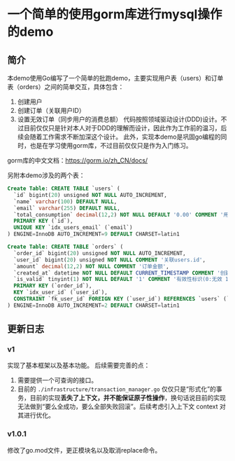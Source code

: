 # 一个简单的使用gorm库进行mysql操作的demo

## 简介
本demo使用Go编写了一个简单的批跑demo，主要实现用户表（users）和订单表（orders）之间的简单交互，具体包含：
1. 创建用户
2. 创建订单（关联用户ID）
3. 设置无效订单（同步用户的消费总额）
代码按照领域驱动设计(DDD)设计。不过目前仅仅只是针对本人对于DDD的理解而设计，因此作为工作前的温习，后续会随着工作需求不断加深这个设计。
此外，实现本demo是巩固go编程的同时，也是在学习使用gorm库，不过目前仅仅只是作为入门练习。

gorm库的中文文档：https://gorm.io/zh_CN/docs/

另附本demo涉及的两个表：
```sql
Create Table: CREATE TABLE `users` (
  `id` bigint(20) unsigned NOT NULL AUTO_INCREMENT,
  `name` varchar(100) DEFAULT NULL,
  `email` varchar(255) DEFAULT NULL,
  `total_consumption` decimal(12,2) NOT NULL DEFAULT '0.00' COMMENT '用户消费总额',
  PRIMARY KEY (`id`),
  UNIQUE KEY `idx_users_email` (`email`)
) ENGINE=InnoDB AUTO_INCREMENT=9 DEFAULT CHARSET=latin1

Create Table: CREATE TABLE `orders` (
  `order_id` bigint(20) unsigned NOT NULL AUTO_INCREMENT,
  `user_id` bigint(20) unsigned NOT NULL COMMENT '关联users.id',
  `amount` decimal(12,2) NOT NULL COMMENT '订单金额',
  `created_at` datetime NOT NULL DEFAULT CURRENT_TIMESTAMP COMMENT '创建时间',
  `is_valid` tinyint(1) NOT NULL DEFAULT '1' COMMENT '有效性标识(0:无效 1:有效)',
  PRIMARY KEY (`order_id`),
  KEY `idx_user_id` (`user_id`),
  CONSTRAINT `fk_user_id` FOREIGN KEY (`user_id`) REFERENCES `users` (`id`)
) ENGINE=InnoDB AUTO_INCREMENT=2 DEFAULT CHARSET=latin1
```

## 更新日志

### v1
实现了基本框架以及基本功能。
后续需要完善的点：
1. 需要提供一个可查询的接口。
2. 目前的 `./infrastructure/transaction_manager.go` 仅仅只是“形式化”的事务，目前的实现**丢失了上下文，并不能保证原子性操作**，换句话说目前的实现无法做到“要么全成功，要么全部失败回滚”。后续考虑引入上下文 context 对其进行优化。

### v1.0.1
修改了go.mod文件，更正模块名以及取消replace命令。

